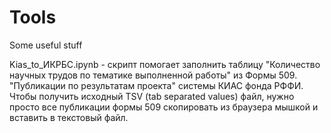 # Tools
Some useful stuff

Kias_to_ИКРБС.ipynb - скрипт помогает заполнить таблицу "Количество научных трудов по тематике выполненной работы" из Формы 509. "Публикации по результатам проекта" системы КИАС фонда РФФИ. 
Чтобы получить исходный TSV (tab separated values) файл, нужно просто все публикации формы 509 скопировать из браузера мышкой и вставить в текстовый файл.
